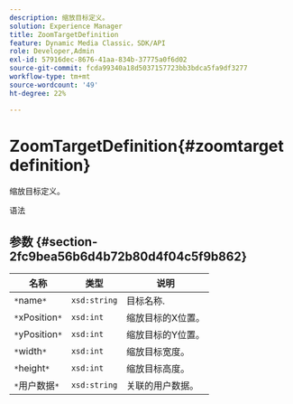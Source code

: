 ```yaml
---
description: 缩放目标定义。
solution: Experience Manager
title: ZoomTargetDefinition
feature: Dynamic Media Classic，SDK/API
role: Developer,Admin
exl-id: 57916dec-8676-41aa-834b-37775a0f6d02
source-git-commit: fcda99340a18d5037157723bb3bdca5fa9df3277
workflow-type: tm+mt
source-wordcount: '49'
ht-degree: 22%

---
```


# ZoomTargetDefinition{#zoomtargetdefinition}

缩放目标定义。

语法

## 参数 {#section-2fc9bea56b6d4b72b80d4f04c5f9b862}

| 名称 | 类型 | 说明 |
|---|---|---|
| `*`name`*` | `xsd:string` | 目标名称. |
| `*`xPosition`*` | `xsd:int` | 缩放目标的X位置。 |
| `*`yPosition`*` | `xsd:int` | 缩放目标的Y位置。 |
| `*`width`*` | `xsd:int` | 缩放目标宽度。 |
| `*`height`*` | `xsd:int` | 缩放目标高度。 |
| `*`用户数据`*` | `xsd:string` | 关联的用户数据。 |
